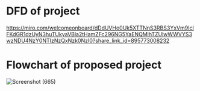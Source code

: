 # DFD of project
https://miro.com/welcomeonboard/dDdUVHo0Uk5XTTNnS3RBS3YxVm9IclFKdGR1dzUyN3huTUkyaVBla2tHamZFc296NG5YaENQMlhTZUlwWWVYS3wzNDU4NzY0NTIzNzQxNzk0NzI0?share_link_id=895773008232

# Flowchart of proposed project


![Screenshot (665)](https://user-images.githubusercontent.com/40494619/164771994-4b4ad9f8-c74b-4d05-8586-357a051f8c2f.png)
